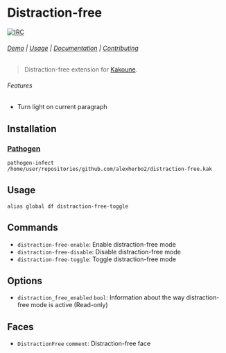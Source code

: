 # Distraction-free

[![IRC][IRC Badge]][IRC]

###### [Demo] | [Usage](#usage) | [Documentation](#commands) | [Contributing](CONTRIBUTING)

> Distraction-free extension for [Kakoune].

###### Features

- Turn light on current paragraph

## Installation

### [Pathogen]

``` kak
pathogen-infect /home/user/repositories/github.com/alexherbo2/distraction-free.kak
```

## Usage

``` kak
alias global df distraction-free-toggle
```

## Commands

- `distraction-free-enable`: Enable distraction-free mode
- `distraction-free-disable`: Disable distraction-free mode
- `distraction-free-toggle`: Toggle distraction-free mode

## Options

- `distraction_free_enabled` `bool`: Information about the way distraction-free mode is active (Read-only)

## Faces

- `DistractionFree` `comment`: Distraction-free face

[Kakoune]: https://kakoune.org
[IRC]: https://webchat.freenode.net/#kakoune
[IRC Badge]: https://img.shields.io/badge/IRC-%23kakoune-blue.svg
[Demo]: https://imgur.com/k76oMfu
[Pathogen]: https://github.com/alexherbo2/pathogen.kak
